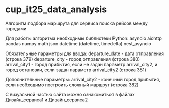 # cup_it25_data_analysis
Алгоритм подбора маршрута для сервиса поиска рейсов между городами

Для работы алгоритма необходимы библиотеки Python:
  asyncio
  aiohttp
  pandas
  numpy
  math
  json
  datetime (datetime, timedelta)
  nest_asyncio

Обязательные параметры для ввода:
  departure_date - дата отправления (строка 379)
  departure_city - город отправления (строка 380)
  arrival_city1 - город прибытия, если не задан параметр arrival_city2, и город остановки, если задан параметр arrival_city2 (строка 381)

Дополнительные параметры:
  arrival_city2 - конечный город прибытия, если необходимо построить сложный маршрут (строка 382)

С визуальной частью сайта можно ознакомиться в файлах Дизайн_сервиса1 и Дизайн_сервиса2
